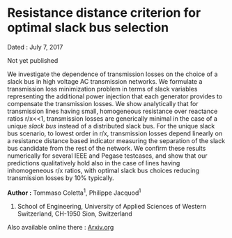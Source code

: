# Resistance distance criterion for optimal slack bus selection

Dated : July 7, 2017

Not yet published


We investigate the dependence of transmission losses on the choice of a slack bus
in high voltage AC transmission networks.
We formulate a transmission loss minimization problem in terms of slack variables 
representing the additional power injection that each generator provides to compensate 
the transmission losses.
We show analytically that for transmission lines having small, homogeneous resistance over reactance ratios r/x<<1, 
transmission losses are generically minimal in the case of a unique *slack bus* instead of a distributed slack bus.
For the unique slack bus scenario, to lowest order in r/x, transmission losses depend linearly on a resistance 
distance based indicator measuring the separation of the slack bus candidate from the rest of the network.
We confirm these results numerically for several IEEE and Pegase testcases, and show that our predictions 
qualitatively hold also in the case of lines having inhomogeneous r/x ratios, 
with optimal slack bus choices reducing transmission losses by 10% typically.



**Author :** Tommaso Coletta<sup>1</sup>, Philippe Jacquod<sup>1</sup>
1) School of Engineering, University of Applied Sciences of Western Switzerland, CH-1950 Sion, Switzerland


Also available online there : [Arxiv.org](https://arxiv.org/abs/1707.02845)



